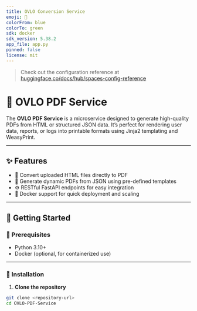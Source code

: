```yaml
---
title: OVLO Conversion Service
emoji: 🐨
colorFrom: blue
colorTo: green
sdk: docker
sdk_version: 5.38.2
app_file: app.py
pinned: false
license: mit
---
```


> Check out the configuration reference at [huggingface.co/docs/hub/spaces-config-reference](https://huggingface.co/docs/hub/spaces-config-reference)

# 🧾 OVLO PDF Service

The **OVLO PDF Service** is a microservice designed to generate high-quality PDFs from HTML or structured JSON data. It’s perfect for rendering user data, reports, or logs into printable formats using Jinja2 templating and WeasyPrint.

---

## ✨ Features

- 📄 Convert uploaded HTML files directly to PDF
- 🧩 Generate dynamic PDFs from JSON using pre-defined templates
- ⚙️ RESTful FastAPI endpoints for easy integration
- 🐳 Docker support for quick deployment and scaling

---

## 🚀 Getting Started

### 🧰 Prerequisites

- Python 3.10+
- Docker (optional, for containerized use)

---

### 🔧 Installation

1. **Clone the repository**

```bash
git clone <repository-url>
cd OVLO-PDF-Service